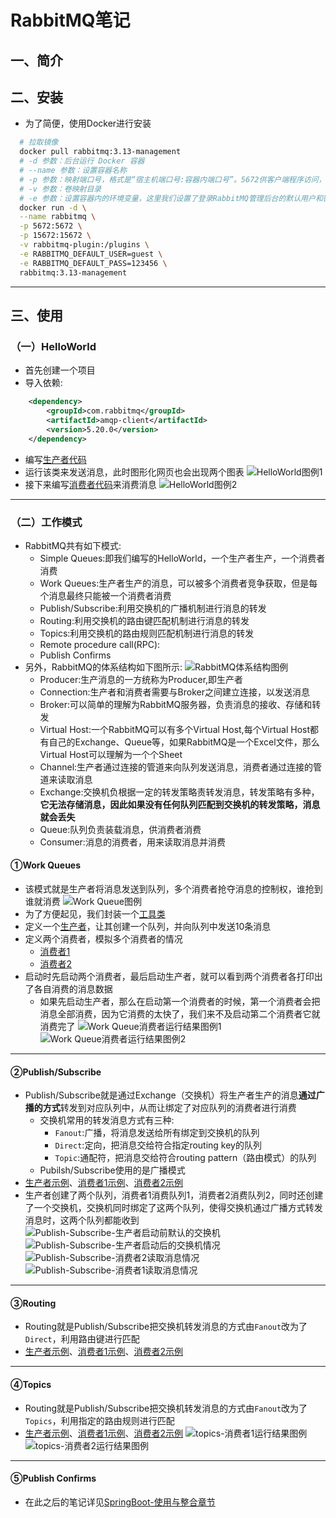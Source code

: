 # RabbitMQ笔记

## 一、简介

## 二、安装

+ 为了简便，使用Docker进行安装

~~~sh
  # 拉取镜像
  docker pull rabbitmq:3.13-management
  # -d 参数：后台运行 Docker 容器
  # --name 参数：设置容器名称
  # -p 参数：映射端口号，格式是“宿主机端口号:容器内端口号”。5672供客户端程序访问，15672供后台管理界面访问
  # -v 参数：卷映射目录
  # -e 参数：设置容器内的环境变量，这里我们设置了登录RabbitMQ管理后台的默认用户和密码
  docker run -d \
  --name rabbitmq \
  -p 5672:5672 \
  -p 15672:15672 \
  -v rabbitmq-plugin:/plugins \
  -e RABBITMQ_DEFAULT_USER=guest \
  -e RABBITMQ_DEFAULT_PASS=123456 \
  rabbitmq:3.13-management

~~~

---

## 三、使用

### （一）HelloWorld

+ 首先创建一个项目
+ 导入依赖:

~~~xml
    <dependency>
        <groupId>com.rabbitmq</groupId>
        <artifactId>amqp-client</artifactId>
        <version>5.20.0</version>
    </dependency>
~~~

+ 编写[生产者代码](../../源码/SpringBoot/SpringBoot-RabbitMQ/src/main/java/com/example/boot/simple_queue/Producer.java)
+ 运行该类来发送消息，此时图形化网页也会出现两个图表
![HelloWorld图例1](../../文件/图片/RabbitMQ图片/HelloWorld图例1.png)
+ 接下来编写[消费者代码](../../源码/SpringBoot/SpringBoot-RabbitMQ/src/main/java/com/example/boot/simple_queue/Consumer.java)来消费消息
![HelloWorld图例2](../../文件/图片/RabbitMQ图片/HelloWorld图例2.png)

---

### （二）工作模式

+ RabbitMQ共有如下模式:
  + Simple Queues:即我们编写的HelloWorld，一个生产者生产，一个消费者消费
  + Work Queues:生产者生产的消息，可以被多个消费者竞争获取，但是每个消息最终只能被一个消费者消费
  + Publish/Subscribe:利用交换机的广播机制进行消息的转发
  + Routing:利用交换机的路由键匹配机制进行消息的转发
  + Topics:利用交换机的路由规则匹配机制进行消息的转发
  + Remote procedure call(RPC):
  + Publish Confirms
+ 另外，RabbitMQ的体系结构如下图所示:
![RabbitMQ体系结构图例](../../文件/图片/RabbitMQ图片/RabbitMQ体系结构图例.png)
  + Producer:生产消息的一方统称为Producer,即生产者
  + Connection:生产者和消费者需要与Broker之间建立连接，以发送消息
  + Broker:可以简单的理解为RabbitMQ服务器，负责消息的接收、存储和转发
  + Virtual Host:一个RabbitMQ可以有多个Virtual Host,每个Virtual Host都有自己的Exchange、Queue等，如果RabbitMQ是一个Excel文件，那么Virtual Host可以理解为一个个Sheet
  + Channel:生产者通过连接的管道来向队列发送消息，消费者通过连接的管道来读取消息
  + Exchange:交换机负根据一定的转发策略责转发消息，转发策略有多种，**它无法存储消息，因此如果没有任何队列匹配到交换机的转发策略，消息就会丢失**
  + Queue:队列负责装载消息，供消费者消费
  + Consumer:消息的消费者，用来读取消息并消费

#### ①Work Queues

+ 该模式就是生产者将消息发送到队列，多个消费者抢夺消息的控制权，谁抢到谁就消费
![Work Queue图例](../../文件/图片/RabbitMQ图片/Work%20Queue图例.png)
+ 为了方便起见，我们封装一个[工具类](../../源码/SpringBoot/SpringBoot-RabbitMQ/src/main/java/com/example/boot/utils/ConnectionUtil.java)
+ 定义一个[生产者](../../源码/SpringBoot/SpringBoot-RabbitMQ/src/main/java/com/example/boot/work_queue/Producer.java)，让其创建一个队列，并向队列中发送10条消息
+ 定义两个消费者，模拟多个消费者的情况
  + [消费者1](../../源码/SpringBoot/SpringBoot-RabbitMQ/src/main/java/com/example/boot/work_queue/Consumer1.java)
  + [消费者2](../../源码/SpringBoot/SpringBoot-RabbitMQ/src/main/java/com/example/boot/work_queue/Consumer2.java)
+ 启动时先启动两个消费者，最后启动生产者，就可以看到两个消费者各打印出了各自消费的消息数据
  + 如果先启动生产者，那么在启动第一个消费者的时候，第一个消费者会把消息全部消费，因为它消费的太快了，我们来不及启动第二个消费者它就消费完了
![Work Queue消费者运行结果图例1](../../文件/图片/RabbitMQ图片/Work%20Queue消费者运行结果图例1.png)
![Work Queue消费者运行结果图例2](../../文件/图片/RabbitMQ图片/Work%20Queue消费者运行结果图例2.png)

---

#### ②Publish/Subscribe

+ Publish/Subscribe就是通过Exchange（交换机）将生产者生产的消息**通过广播的方式**转发到对应队列中，从而让绑定了对应队列的消费者进行消费
  + 交换机常用的转发消息方式有三种:
    + `Fanout`:广播，将消息发送给所有绑定到交换机的队列
    + `Direct`:定向，把消息交给符合指定routing key的队列
    + `Topic`:通配符，把消息交给符合routing pattern（路由模式）的队列
  + Pubilsh/Subscribe使用的是广播模式
+ [生产者示例](../../源码/SpringBoot/SpringBoot-RabbitMQ/src/main/java/com/example/boot/publish_subscribe/Producer.java)、[消费者1示例](../../源码/SpringBoot/SpringBoot-RabbitMQ/src/main/java/com/example/boot/publish_subscribe/Consumer1.java)、[消费者2示例](../../源码/SpringBoot/SpringBoot-RabbitMQ/src/main/java/com/example/boot/publish_subscribe/Consumer2.java)
+ 生产者创建了两个队列，消费者1消费队列1，消费者2消费队列2，同时还创建了一个交换机，交换机同时绑定了这两个队列，使得交换机通过广播方式转发消息时，这两个队列都能收到
![Publish-Subscribe-生产者启动前默认的交换机](../../文件/图片/RabbitMQ图片/Publish-Subscribe-生产者启动前默认的交换机.png)
![Publish-Subscribe-生产者启动后的交换机情况](../../文件/图片/RabbitMQ图片/Publish-Subscribe-生产者启动后的交换机情况.png)
![Publish-Subscribe-消费者2读取消息情况](../../文件/图片/RabbitMQ图片/Publish-Subscribe-消费者2读取消息情况.png)
![Publish-Subscribe-消费者1读取消息情况](../../文件/图片/RabbitMQ图片/Publish-Subscribe-消费者1读取消息情况.png)

---

#### ③Routing

+ Routing就是Publish/Subscribe把交换机转发消息的方式由`Fanout`改为了`Direct`，利用路由键进行匹配
+ [生产者示例](../../源码/SpringBoot/SpringBoot-RabbitMQ/src/main/java/com/example/boot/routing/Producer.java)、[消费者1示例](../../源码/SpringBoot/SpringBoot-RabbitMQ/src/main/java/com/example/boot/routing/Consumer1.java)、[消费者2示例](../../源码/SpringBoot/SpringBoot-RabbitMQ/src/main/java/com/example/boot/routing/Consumer2.java)

---

#### ④Topics

+ Routing就是Publish/Subscribe把交换机转发消息的方式由`Fanout`改为了`Topics`，利用指定的路由规则进行匹配
+ [生产者示例](../../源码/SpringBoot/SpringBoot-RabbitMQ/src/main/java/com/example/boot/topics/Producer.java)、[消费者1示例](../../源码/SpringBoot/SpringBoot-RabbitMQ/src/main/java/com/example/boot/topics/Consumer1.java)、[消费者2示例](../../源码/SpringBoot/SpringBoot-RabbitMQ/src/main/java/com/example/boot/topics/Consumer2.java)
![topics-消费者1运行结果图例](../../文件/图片/RabbitMQ图片/topics-消费者1运行结果图例.png)
![topics-消费者2运行结果图例](../../文件/图片/RabbitMQ图片/topics-消费者2运行结果图例.png)

---

#### ⑤Publish Confirms

+ 在此之后的笔记详见[SpringBoot-使用与整合章节](../SpringBoot/SpringBoot-使用与整合.md)




